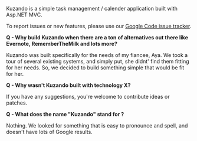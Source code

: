 Kuzando is a simple task management / calender application built with Asp.NET MVC.

To report issues or new features, please use our [Google Code issue tracker](http://code.google.com/p/kuzando/issues/list).

**Q - Why build Kuzando when there are a ton of alternatives out there like Evernote, RememberTheMilk and lots more?**

Kuzando was built specifically for the needs of my fiancee, Aya. We took a tour of several existing systems, and simply put, she didnt' find them fitting for her needs.
So, we decided to build something simple that would be fit for her.

**Q - Why wasn't Kuzando built with technology X?**

If you have any suggestions, you're welcome to contribute ideas or patches.

**Q - What does the name "Kuzando" stand for ?**

Nothing. We looked for something that is easy to pronounce and spell, and doesn't have lots of Google results.
